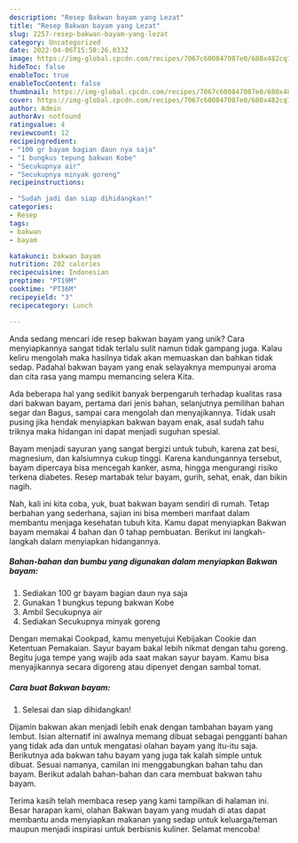 ```yaml
---
description: "Resep Bakwan bayam yang Lezat"
title: "Resep Bakwan bayam yang Lezat"
slug: 2257-resep-bakwan-bayam-yang-lezat
category: Uncategorized
date: 2022-04-06T15:50:26.033Z
image: https://img-global.cpcdn.com/recipes/7067c600847087e0/680x482cq70/bakwan-bayam-foto-resep-utama.jpg
hideToc: false
enableToc: true
enableTocContent: false
thumbnail: https://img-global.cpcdn.com/recipes/7067c600847087e0/680x482cq70/bakwan-bayam-foto-resep-utama.jpg
cover: https://img-global.cpcdn.com/recipes/7067c600847087e0/680x482cq70/bakwan-bayam-foto-resep-utama.jpg
author: Admin
authorAv: notfound
ratingvalue: 4
reviewcount: 12
recipeingredient:
- "100 gr bayam bagian daun nya saja"
- "1 bungkus tepung bakwan Kobe"
- "Secukupnya air"
- "Secukupnya minyak goreng"
recipeinstructions:

- "Sudah jadi dan siap dihidangkan!"
categories:
- Resep
tags:
- bakwan
- bayam

katakunci: bakwan bayam 
nutrition: 202 calories
recipecuisine: Indonesian
preptime: "PT19M"
cooktime: "PT36M"
recipeyield: "3"
recipecategory: Lunch

---
```





Anda sedang mencari ide resep bakwan bayam yang unik? Cara menyiapkannya sangat tidak terlalu sulit namun tidak gampang juga. Kalau keliru mengolah maka hasilnya tidak akan memuaskan dan bahkan tidak sedap. Padahal bakwan bayam yang enak selayaknya mempunyai aroma dan cita rasa yang mampu memancing selera Kita.





Ada beberapa hal yang sedikit banyak berpengaruh terhadap kualitas rasa dari bakwan bayam, pertama dari jenis bahan, selanjutnya pemilihan bahan segar dan Bagus, sampai cara mengolah dan menyajikannya. Tidak usah pusing jika hendak menyiapkan bakwan bayam enak,      asal sudah tahu triknya maka hidangan ini dapat menjadi suguhan spesial.














Bayam menjadi sayuran yang sangat bergizi untuk tubuh, karena zat besi, magnesium, dan kalsiumnya cukup tinggi. Karena kandungannya tersebut, bayam dipercaya bisa mencegah kanker, asma, hingga mengurangi risiko terkena diabetes. Resep martabak telur bayam, gurih, sehat, enak, dan bikin nagih.






Nah, kali ini kita coba, yuk, buat bakwan bayam sendiri di rumah. Tetap berbahan yang sederhana, sajian ini bisa memberi manfaat dalam membantu menjaga kesehatan tubuh kita. Kamu dapat menyiapkan Bakwan bayam memakai 4 bahan dan 0 tahap pembuatan. Berikut ini langkah-langkah dalam menyiapkan hidangannya.

<!--inarticleads1-->

##### Bahan-bahan dan bumbu yang digunakan dalam menyiapkan Bakwan bayam:

1. Sediakan 100 gr bayam bagian daun nya saja
1. Gunakan 1 bungkus tepung bakwan Kobe
1. Ambil Secukupnya air
1. Sediakan Secukupnya minyak goreng


Dengan memakai Cookpad, kamu menyetujui Kebijakan Cookie dan Ketentuan Pemakaian. Sayur bayam bakal lebih nikmat dengan tahu goreng. Begitu juga tempe yang wajib ada saat makan sayur bayam. Kamu bisa menyajikannya secara digoreng atau dipenyet dengan sambal tomat. 

<!--inarticleads2-->

##### Cara buat Bakwan bayam:


1. Selesai dan siap dihidangkan!

Dijamin bakwan akan menjadi lebih enak dengan tambahan bayam yang lembut. Isian alternatif ini awalnya memang dibuat sebagai pengganti bahan yang tidak ada dan untuk mengatasi olahan bayam yang itu-itu saja. Berikutnya ada bakwan tahu bayam yang juga tak kalah simple untuk dibuat. Sesuai namanya, camilan ini menggabungkan bahan tahu dan bayam. Berikut adalah bahan-bahan dan cara membuat bakwan tahu bayam. 

Terima kasih telah membaca resep yang kami tampilkan di halaman ini. Besar harapan kami, olahan Bakwan bayam yang mudah di atas dapat membantu anda menyiapkan makanan yang sedap untuk keluarga/teman maupun menjadi inspirasi untuk berbisnis kuliner. Selamat mencoba!
